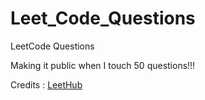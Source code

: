 # Leet_Code_Questions
LeetCode Questions


Making it public when I touch 50 questions!!!


Credits : [LeetHub](https://github.com/QasimWani/LeetHub)
